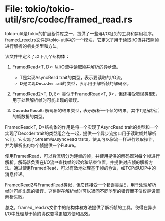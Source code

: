 # File: tokio/tokio-util/src/codec/framed_read.rs

tokio-util是Tokio的扩展组件库之一，提供了一些与I/O相关的工具和实用程序。framed_read.rs文件是tokio-util中的一个模块，它定义了用于读取I/O流并按照帧进行解析的相关类型和方法。

该文件中定义了以下几个结构体：
1. FramedRead<T, D>: 从I/O流中读取帧并解析的异步流。
   - T是实现AsyncRead trait的类型，表示要读取的I/O流。
   - D是实现Decoder trait的类型，表示用于解析帧的解码器。

2. FramedRead2<T, D, E>: 类似于FramedRead<T, D>，但还接受错误类型E，用于处理解析帧时可能出现的错误。

3. DecoderResult<T>: 解码器的结果类型，表示解析一个帧的结果。其中T是解析后的帧数据的类型。

FramedRead<T, D>结构体的作用是将一个实现了AsyncRead trait的类型和一个实现了Decoder trait的类型组合在一起，提供一个异步流接口用于读取帧并解析它们。它实现了Stream和AsyncRead traits，使其可以像流一样进行读取操作，并为解析出的每个帧提供一个Future。

使用FramedRead，可以将流切分为连续的帧，并使用提供的解码器对每个帧进行解析。解码器负责在I/O流中查找帧的起始和结束位置，并提供对应帧的解析方法。通过使用FramedRead，可以有效地处理基于帧的协议，如TCP或UDP中的消息传递。

FramedRead2与FramedRead类似，但它还接受一个错误类型E，用于处理解析帧时可能出现的错误。这使得在解析帧时可以返回不同类型的错误而不仅仅是设置解析失败。

总之，framed_read.rs文件中的结构体和方法提供了解析帧的工具，使得在异步I/O中处理基于帧的协议变得更加方便和高效。

